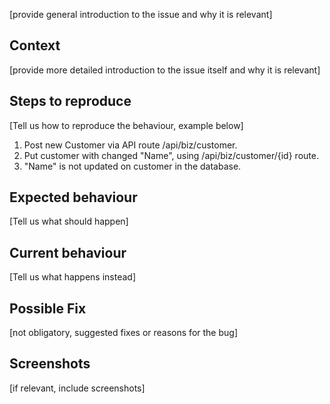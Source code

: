 [provide general introduction to the issue and why it is relevant]

## Context

[provide more detailed introduction to the issue itself and why it is relevant]

## Steps to reproduce

[Tell us how to reproduce the behaviour, example below]

1. Post new Customer via API route /api/biz/customer.
2. Put customer with changed "Name", using /api/biz/customer/{id} route.
3. "Name" is not updated on customer in the database.

## Expected behaviour

[Tell us what should happen]

## Current behaviour

[Tell us what happens instead]

## Possible Fix

[not obligatory, suggested fixes or reasons for the bug]

## Screenshots

[if relevant, include screenshots]
